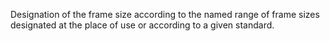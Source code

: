 ﻿Designation of the frame size according to the named range of frame sizes designated at the place of use or according to a given standard.
